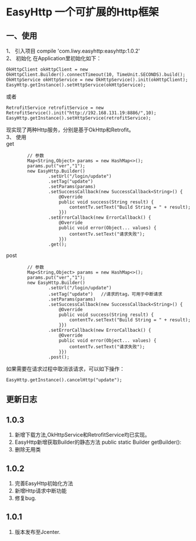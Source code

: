 EasyHttp 一个可扩展的Http框架
===
一、使用
---
1、 引入项目
compile 'com.liwy.easyhttp:easyhttp:1.0.2'<br/>
2、 初始化
在Application里初始化如下：
```
OkHttpClient okHttpClient = new OkHttpClient.Builder().connectTimeout(10, TimeUnit.SECONDS).build();
OkHttpService okHttpService = new OkHttpService().init(okHttpClient);
EasyHttp.getInstance().setHttpService(okHttpService);
```
或者
```
RetrofitService retrofitService = new RetrofitService().init("http://192.168.131.19:8886/",10);
EasyHttp.getInstance().setHttpService(retrofitService);
```
现实现了两种Http服务，分别是基于OkHttp和Retrofit。<br/>
3、 使用<br/>
get
```
        // 参数
        Map<String,Object> params = new HashMap<>();
        params.put("ver","1");
        new EasyHttp.Builder()
                .setUrl("/login/update")
                .setTag("update")
                .setParams(params)
                .setSuccessCallback(new SuccessCallback<String>() {
                    @Override
                    public void success(String result) {
                        contentTv.setText("Build String = " + result);
                    }})
                .setErrorCallback(new ErrorCallback() {
                    @Override
                    public void error(Object... values) {
                        contentTv.setText("请求失败");
                    }})
                .get();
```

post
```
        // 参数
        Map<String,Object> params = new HashMap<>();
        params.put("ver","1");
        new EasyHttp.Builder()
                .setUrl("/login/update")
                .setTag("update")   //请求的tag，可用于中断请求
                .setParams(params)
                .setSuccessCallback(new SuccessCallback<String>() {
                    @Override
                    public void success(String result) {
                        contentTv.setText("Build String = " + result);
                    }})
                .setErrorCallback(new ErrorCallback() {
                    @Override
                    public void error(Object... values) {
                        contentTv.setText("请求失败");
                    }})
                .post();
```
如果需要在请求过程中取消该请求，可以如下操作：
```
EasyHttp.getInstance().cancelHttp("update");
```
更新日志
---
1.0.3
---
1. 新增下载方法,OkHttpService和RetrofitService均已实现。
2. EasyHttp新增获取Builder的静态方法
    public static Builder getBuilder():
3. 删除无用类
    
1.0.2
---
1. 完善EasyHttp初始化方法
2. 新增Http请求中断功能
3. 修复bug.

1.0.1
---
1. 版本发布至Jcenter.
